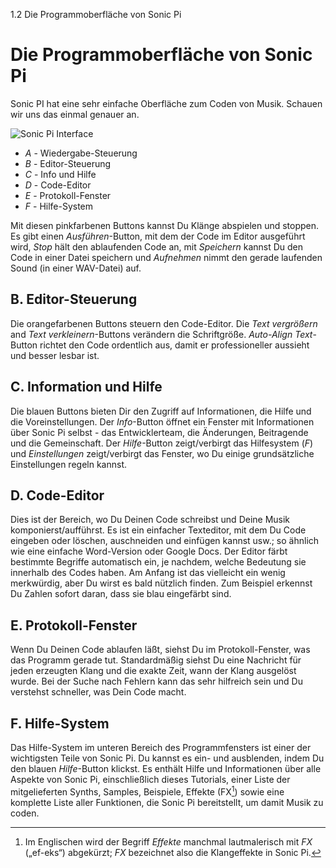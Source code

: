 1.2 Die Programmoberfläche von Sonic Pi

# Die Programmoberfläche von Sonic Pi

Sonic PI hat eine sehr einfache Oberfläche zum Coden von Musik. Schauen 
wir uns das einmal genauer an.

![Sonic Pi Interface](:/images/tutorial/GUI.png)


* *A* - Wiedergabe-Steuerung
* *B* - Editor-Steuerung
* *C* - Info und Hilfe
* *D* - Code-Editor
* *E* - Protokoll-Fenster
* *F* - Hilfe-System

Mit diesen pinkfarbenen Buttons kannst Du Klänge abspielen und stoppen. 
Es gibt einen *Ausführen*-Button, mit dem der Code im Editor ausgeführt 
wird, *Stop* hält den ablaufenden Code an, mit *Speichern* kannst Du 
den Code in einer Datei speichern und *Aufnehmen* nimmt den gerade 
laufenden Sound (in einer WAV-Datei) auf.

## B. Editor-Steuerung

Die orangefarbenen Buttons steuern den Code-Editor. Die *Text 
vergrößern* and *Text verkleinern*-Buttons verändern die Schriftgröße.
*Auto-Align Text*-Button richtet den Code ordentlich aus, damit er
professioneller aussieht und besser lesbar ist.

## C. Information und Hilfe

Die blauen Buttons bieten Dir den Zugriff auf Informationen, die Hilfe 
und die Voreinstellungen. Der *Info*-Button öffnet ein Fenster mit 
Informationen über Sonic Pi selbst - das Entwicklerteam, die 
Änderungen, Beitragende und die Gemeinschaft. Der *Hilfe*-Button 
zeigt/verbirgt das Hilfesystem (*F*) und *Einstellungen* 
zeigt/verbirgt das Fenster, wo Du einige grundsätzliche Einstellungen 
regeln kannst.

## D. Code-Editor

Dies ist der Bereich, wo Du Deinen Code schreibst und Deine Musik 
komponierst/aufführst. Es ist ein einfacher Texteditor, mit dem Du Code 
eingeben oder löschen, auschneiden und einfügen kannst usw.; so ähnlich 
wie eine einfache Word-Version oder Google Docs. Der Editor färbt 
bestimmte Begriffe automatisch ein, je nachdem, welche Bedeutung sie 
innerhalb des Codes haben. Am Anfang ist das vielleicht ein wenig 
merkwürdig, aber Du wirst es bald nützlich finden. Zum Beispiel erkennst
Du Zahlen sofort daran, dass sie blau eingefärbt sind.

## E. Protokoll-Fenster

Wenn Du Deinen Code ablaufen läßt, siehst Du im Protokoll-Fenster, was 
das Programm gerade tut. Standardmäßig siehst Du eine Nachricht für 
jeden erzeugten Klang und die exakte Zeit, wann der Klang ausgelöst 
wurde. Bei der Suche nach Fehlern kann das sehr hilfreich sein und
Du verstehst schneller, was Dein Code macht.

## F. Hilfe-System

Das Hilfe-System im unteren Bereich des Programmfensters ist einer der 
wichtigsten Teile von Sonic Pi. Du kannst es ein- und ausblenden, indem 
Du den blauen *Hilfe*-Button klickst. Es enthält Hilfe und 
Informationen über alle Aspekte von Sonic Pi, einschließlich dieses 
Tutorials, einer Liste der mitgelieferten Synths, Samples, Beispiele, 
Effekte (FX[^1]) sowie eine komplette Liste aller Funktionen, die Sonic 
Pi bereitstellt, um damit Musik zu coden.

[^1]: Im Englischen wird der Begriff *Effekte* manchmal lautmalerisch
    mit *FX* („ef-eks“) abgekürzt; *FX* bezeichnet also die
    Klangeffekte in Sonic Pi.









